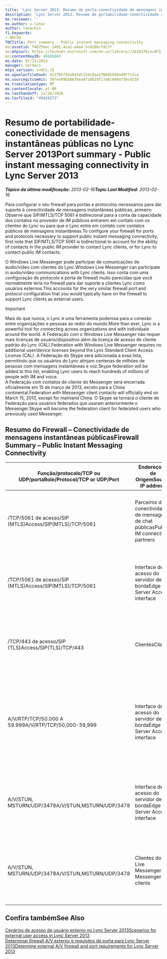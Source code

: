 ```yaml
---
title: 'Lync Server 2013: Resumo de porta-conectividade de mensagens instantâneas públicas'
description: 'Lync Server 2013: Resumo de portabilidade-conectividade de mensagens instantâneas públicas.'
ms.reviewer: ''
ms.author: v-lanac
author: lanachin
f1.keywords:
- NOCSH
TOCTitle: Port summary - Public instant messaging connectivity
ms:assetid: f46756ec-1401-4ca2-a4a4-5cd28bcfdc7f
ms:mtpsurl: https://technet.microsoft.com/en-us/library/JJ618376(v=OCS.15)
ms:contentKeyID: 49105663
ms.date: 07/23/2014
manager: serdars
mtps_version: v=OCS.15
ms.openlocfilehash: 4137b5f92e043dc15dc9aa1f0b9593b4d9f7c2ca
ms.sourcegitcommit: 36fee89bb887bea4f18b19f17a8c69daf5bc423d
ms.translationtype: MT
ms.contentlocale: pt-BR
ms.lasthandoff: 11/26/2020
ms.locfileid: "49424272"
---
```

# <a name="port-summary---public-instant-messaging-connectivity-in-lync-server-2013"></a><span data-ttu-id="29107-103">Resumo de portabilidade-conectividade de mensagens instantâneas públicas no Lync Server 2013</span><span class="sxs-lookup"><span data-stu-id="29107-103">Port summary - Public instant messaging connectivity in Lync Server 2013</span></span>

<div data-xmlns="http://www.w3.org/1999/xhtml">

<div class="topic" data-xmlns="http://www.w3.org/1999/xhtml" data-msxsl="urn:schemas-microsoft-com:xslt" data-cs="https://msdn.microsoft.com/">

<div data-asp="https://msdn2.microsoft.com/asp">



</div>

<div id="mainSection">

<div id="mainBody"><span data-ttu-id="29107-104">

<span> </span></span><span class="sxs-lookup"><span data-stu-id="29107-104">

<span> </span></span></span>

<span data-ttu-id="29107-105">_**Tópico da última modificação:** 2013-02-16_</span><span class="sxs-lookup"><span data-stu-id="29107-105">_**Topic Last Modified:** 2013-02-16_</span></span>

<span data-ttu-id="29107-106">Para configurar o seu firewall para portas e protocolos necessários para dar suporte à conectividade de mensagens instantâneas públicas, primeiro Observe que SIP/MTLS/TCP 5061 é bidirecional para a conta da capacidade dos contatos no provedor de IM públicos entrarem em contato com os clientes do Lync ou para que o Lync entre em contato com contatos públicos de mensagens instantâneas.</span><span class="sxs-lookup"><span data-stu-id="29107-106">To configure your firewall for ports and protocols necessary to support public instant messaging connectivity, first note that SIP/MTLS/TCP 5061 is bidirectional to account for the ability of contacts in the public IM provider to contact Lync clients, or for Lync to contact public IM contacts.</span></span>

<span data-ttu-id="29107-107">O Windows Live Messenger pode participar de comunicações de áudio/vídeo com clientes do Lync.</span><span class="sxs-lookup"><span data-stu-id="29107-107">Windows Live Messenger can participate in audio/video communications with Lync clients.</span></span> <span data-ttu-id="29107-108">Isso conta com uma configuração de protocolo e porta de firewall muito parecidas que você normalmente teria no firewall para dar suporte a clientes Lync como usuários externos.</span><span class="sxs-lookup"><span data-stu-id="29107-108">This accounts for the very similar firewall port and protocol configuration that you would typically have on the firewall to support Lync clients as external users.</span></span>

<div>


> [!IMPORTANT]  
> <span data-ttu-id="29107-109">Mais do que nunca, o Lync é uma ferramenta poderosa para a conexão entre organizações e pessoas ao redor do mundo.</span><span class="sxs-lookup"><span data-stu-id="29107-109">More than ever, Lync is a powerful tool for connecting across organizations and with individuals around the world.</span></span> <span data-ttu-id="29107-110">A Federação com o Windows Live Messenger não requer mais licenças de usuário/dispositivo além da licença de acesso de cliente padrão do Lync (CAL).</span><span class="sxs-lookup"><span data-stu-id="29107-110">Federation with Windows Live Messenger requires no additional user/device licenses beyond the Lync Standard Client Access License (CAL).</span></span> <span data-ttu-id="29107-111">A Federação do Skype será adicionada a essa lista, permitindo que os usuários do Lync atinjam centenas de milhões de pessoas com mensagens instantâneas e voz.</span><span class="sxs-lookup"><span data-stu-id="29107-111">Skype federation will be added to this list, enabling Lync users to reach hundreds of millions of people with IM and voice.</span></span><BR><span data-ttu-id="29107-112">A Federação com contatos de cliente do Messenger será encerrada oficialmente em 15 de março de 2013, exceto para a China continental.</span><span class="sxs-lookup"><span data-stu-id="29107-112">Federation with Messenger client contacts will officially end on March 15, 2013, except for mainland China.</span></span> <span data-ttu-id="29107-113">O Skype se tornará o cliente de Federação para usuários federados que usaram anteriormente o Messenger.</span><span class="sxs-lookup"><span data-stu-id="29107-113">Skype will become the federation client for federated users who previously used Messenger.</span></span>



</div>

<div>

## <a name="firewall-summary--public-instant-messaging-connectivity"></a><span data-ttu-id="29107-114">Resumo do Firewall – Conectividade de mensagens instantâneas públicas</span><span class="sxs-lookup"><span data-stu-id="29107-114">Firewall Summary – Public Instant Messaging Connectivity</span></span>


<table>
<colgroup>
<col style="width: 25%" />
<col style="width: 25%" />
<col style="width: 25%" />
<col style="width: 25%" />
</colgroup>
<thead>
<tr class="header">
<th><span data-ttu-id="29107-115">Função/protocolo/TCP ou UDP/porta</span><span class="sxs-lookup"><span data-stu-id="29107-115">Role/Protocol/TCP or UDP/Port</span></span></th>
<th><span data-ttu-id="29107-116">Endereço IP de Origem</span><span class="sxs-lookup"><span data-stu-id="29107-116">Source IP address</span></span></th>
<th><span data-ttu-id="29107-117">Endereço IP de Destino</span><span class="sxs-lookup"><span data-stu-id="29107-117">Destination IP address</span></span></th>
<th><span data-ttu-id="29107-118">Notas</span><span class="sxs-lookup"><span data-stu-id="29107-118">Notes</span></span></th>
</tr>
</thead>
<tbody>
<tr class="odd">
<td><p><span data-ttu-id="29107-119">/TCP/5061 de acesso/SIP (MTLS)</span><span class="sxs-lookup"><span data-stu-id="29107-119">Access/SIP(MTLS)/TCP/5061</span></span></p></td>
<td><p><span data-ttu-id="29107-120">Parceiros de conectividade de mensagens de chat públicas</span><span class="sxs-lookup"><span data-stu-id="29107-120">Public IM connectivity partners</span></span></p></td>
<td><p><span data-ttu-id="29107-121">Interface de acesso do servidor de borda</span><span class="sxs-lookup"><span data-stu-id="29107-121">Edge Server Access interface</span></span></p></td>
<td><p><span data-ttu-id="29107-122">Para conectividade de mensagem de chat pública e federada que usa SIP.</span><span class="sxs-lookup"><span data-stu-id="29107-122">For federated and public IM connectivity that use SIP.</span></span></p></td>
</tr>
<tr class="even">
<td><p><span data-ttu-id="29107-123">/TCP/5061 de acesso/SIP (MTLS)</span><span class="sxs-lookup"><span data-stu-id="29107-123">Access/SIP(MTLS)/TCP/5061</span></span></p></td>
<td><p><span data-ttu-id="29107-124">Interface de acesso do servidor de borda</span><span class="sxs-lookup"><span data-stu-id="29107-124">Edge Server Access interface</span></span></p></td>
<td><p><span data-ttu-id="29107-125">Parceiros de conectividade de mensagens de chat públicas</span><span class="sxs-lookup"><span data-stu-id="29107-125">Public IM connectivity partners</span></span></p></td>
<td><p><span data-ttu-id="29107-126">Para conectividade de mensagem de chat pública e federada que usa SIP.</span><span class="sxs-lookup"><span data-stu-id="29107-126">For federated and public IM connectivity that use SIP.</span></span></p></td>
</tr>
<tr class="odd">
<td><p><span data-ttu-id="29107-127">/TCP/443 de acesso/SIP (TLS)</span><span class="sxs-lookup"><span data-stu-id="29107-127">Access/SIP(TLS)/TCP/443</span></span></p></td>
<td><p><span data-ttu-id="29107-128">Clientes</span><span class="sxs-lookup"><span data-stu-id="29107-128">Clients</span></span></p></td>
<td><p><span data-ttu-id="29107-129">Interface de acesso do servidor de borda</span><span class="sxs-lookup"><span data-stu-id="29107-129">Edge Server Access interface</span></span></p></td>
<td><p><span data-ttu-id="29107-130">Tráfego SIP do cliente ao servidor para o acesso do usuário externo.</span><span class="sxs-lookup"><span data-stu-id="29107-130">Client-to-server SIP traffic for external user access.</span></span></p></td>
</tr>
<tr class="even">
<td><p><span data-ttu-id="29107-131">A/V/RTP/TCP/50.000 A 59.999</span><span class="sxs-lookup"><span data-stu-id="29107-131">A/V/RTP/TCP/50,000-59,999</span></span></p></td>
<td><p><span data-ttu-id="29107-132">Interface de acesso do servidor de borda</span><span class="sxs-lookup"><span data-stu-id="29107-132">Edge Server Access interface</span></span></p></td>
<td><p><span data-ttu-id="29107-133">Clientes do Live Messenger</span><span class="sxs-lookup"><span data-stu-id="29107-133">Live Messenger clients</span></span></p></td>
<td><p><span data-ttu-id="29107-134">Usado para sessões de A/V com o Windows Live Messenger se a conectividade de mensagem de chat pública estiver configurada.</span><span class="sxs-lookup"><span data-stu-id="29107-134">Used for A/V sessions with Windows Live Messenger if public IM connectivity is configured.</span></span></p></td>
</tr>
<tr class="odd">
<td><p><span data-ttu-id="29107-135">A/V/STUN, MSTURN/UDP/3478</span><span class="sxs-lookup"><span data-stu-id="29107-135">A/V/STUN,MSTURN/UDP/3478</span></span></p></td>
<td><p><span data-ttu-id="29107-136">Interface de acesso do servidor de borda</span><span class="sxs-lookup"><span data-stu-id="29107-136">Edge Server Access interface</span></span></p></td>
<td><p><span data-ttu-id="29107-137">Clientes do Live Messenger</span><span class="sxs-lookup"><span data-stu-id="29107-137">Live Messenger clients</span></span></p></td>
<td><p><span data-ttu-id="29107-138">Necessário para conectividade de IM pública com o Windows Live Messenger.</span><span class="sxs-lookup"><span data-stu-id="29107-138">Required for public IM connectivity with Windows Live Messenger.</span></span></p></td>
</tr>
<tr class="even">
<td><p><span data-ttu-id="29107-139">A/V/STUN, MSTURN/UDP/3478</span><span class="sxs-lookup"><span data-stu-id="29107-139">A/V/STUN,MSTURN/UDP/3478</span></span></p></td>
<td><p><span data-ttu-id="29107-140">Clientes do Live Messenger</span><span class="sxs-lookup"><span data-stu-id="29107-140">Live Messenger clients</span></span></p></td>
<td><p><span data-ttu-id="29107-141">Interface de acesso do servidor de borda</span><span class="sxs-lookup"><span data-stu-id="29107-141">Edge Server Access interface</span></span></p></td>
<td><p><span data-ttu-id="29107-142">Necessário para conectividade de IM pública com o Windows Live Messenger.</span><span class="sxs-lookup"><span data-stu-id="29107-142">Required for public IM connectivity with Windows Live Messenger.</span></span></p></td>
</tr>
</tbody>
</table>


</div>

<div>

## <a name="see-also"></a><span data-ttu-id="29107-143">Confira também</span><span class="sxs-lookup"><span data-stu-id="29107-143">See Also</span></span>


[<span data-ttu-id="29107-144">Cenários de acesso de usuário externo no Lync Server 2013</span><span class="sxs-lookup"><span data-stu-id="29107-144">Scenarios for external user access in Lync Server 2013</span></span>](lync-server-2013-scenarios-for-external-user-access.md)  
[<span data-ttu-id="29107-145">Determinar firewall A/V externo e requisitos de porta para Lync Server 2013</span><span class="sxs-lookup"><span data-stu-id="29107-145">Determine external A/V firewall and port requirements for Lync Server 2013</span></span>](lync-server-2013-determine-external-a-v-firewall-and-port-requirements.md)  
  

<span data-ttu-id="29107-146"></div>

</div>

<span> </span>

</div>

</div>

</span><span class="sxs-lookup"><span data-stu-id="29107-146"></div>

</div>

<span> </span>

</div>

</div>

</span></span></div>

